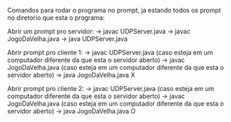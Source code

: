 Comandos para rodar o programa no prompt, ja estando todos os prompt no diretorio que esta o programa:

Abrir um prompt pro servidor: 
-> javac UDPServer.java 
-> javac JogoDaVelha.java 
-> java UDPServer.java

Abrir prompt pro cliente 1:
-> javac UDPServer.java		(caso esteja em um computador diferente da que esta o servidor aberto)
-> javac JogoDaVelha.java 	(caso esteja em um computador diferente da que esta o servidor aberto)
-> java JogoDaVelha.java X

Abrir prompt pro cliente 2: 
-> javac UDPServer.java		(caso esteja em um computador diferente da que esta o servidor aberto)
-> javac JogoDaVelha.java 	(caso esteja em um computador diferente da que esta o servidor aberto)
-> java JogoDaVelha.java O
